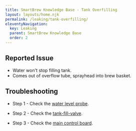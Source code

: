 ```yaml
---
title: SmartBrew Knowledge Base - Tank Overfilling
layout: layouts/home.njk
permalink: /leaking/tank-overfilling/
eleventyNavigation:
  key: Leaking
  parent: SmartBrew Knowledge Base
  order: 2
---
```

## Reported Issue

- Water won't stop filling tank.
- Comes out of overflow tube, sprayhead into brew basket.

## Troubleshooting

- Step 1 - Check the [water level probe](/leaking/check-water-level-probe/).

- Step 2 - Check the [tank-fill-valve](/leaking/check-tank-fill-valve/).

- Step 3 - Check the [main control board](/leaking/check-main-control-board/).
